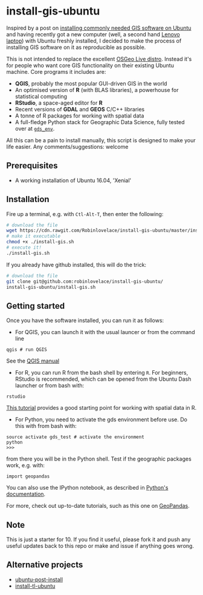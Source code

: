# install-gis-ubuntu

Inspired by a post on [installing commonly needed GIS software on Ubuntu](https://medium.com/@ramiroaznar/how-to-install-the-most-common-open-source-gis-applications-on-ubuntu-dbe9d612347b) and having recently got a new computer (well, a second hand [Lenovo laptop](http://www.ebay.co.uk/sch/PC-Laptops-Netbooks/177/i.html?_from=R40&_nkw=lenovo&_dcat=177&rt=nc&_mPrRngCbx=1&_udlo=0&_udhi=200)) with Ubuntu freshly installed, I decided to make the process of installing GIS software on it as reproducible as possible.

This is not intended to replace the excellent [OSGeo Live distro](https://live.osgeo.org/en/index.html). Instead it's for people who want core GIS functionality on their existing Ubuntu machine. Core programs it includes are:

- **QGIS**, probably the most popular GUI-driven GIS in the world
- An optimised version of **R** (with BLAS libraries), a powerhouse for statistical computing
- **RStudio**, a space-aged editor for **R**
- Recent versions of **GDAL** and **GEOS** C/C++ libraries
- A tonne of R packages for working with spatial data
- A full-fledge Python stack for Geographic Data Science, fully tested over at
  [`gds_env`](https://github.com/darribas/gds_env).

All this can be a pain to install manually, this script is designed to make your life easier. Any comments/suggestions: welcome

## Prerequisites

- A working installation of Ubuntu 16.04, 'Xenial'

## Installation

Fire up a terminal, e.g. with `Ctl-Alt-T`, then enter the following:

```bash
# download the file
wget https://cdn.rawgit.com/Robinlovelace/install-gis-ubuntu/master/install-gis.sh
# make it executable
chmod +x ./install-gis.sh
# execute it!
./install-gis.sh
```

If you already have github installed, this will do the trick:

```bash
# download the file
git clone git@github.com:robinlovelace/install-gis-ubuntu/
install-gis-ubuntu/install-gis.sh
```

## Getting started

Once you have the software installed, you can run it as follows:

- For QGIS, you can launch it with the usual launcer or from the command line

```
qgis # run QGIS
```

See the [QGIS manual](http://docs.qgis.org/2.14/en/docs/index.html)

- For R, you can run R from the bash shell by entering `R`. For beginners, RStudio is recommended, which can be opened from the Ubuntu Dash launcher or from bash with:

```
rstudio
```

[This tutorial](https://github.com/Robinlovelace/Creating-maps-in-R) provides a good starting point for working with spatial data in R.

- For Python, you need to activate the gds environment before use. Do this with from bash with: 

```
source activate gds_test # activate the environment
python
>>>
```

from there you will be in the Python shell. Test if the geographic packages work, e.g. with:

```
import geopandas
```

You can also use the IPython notebook, as described in [Python's documentation](http://jupyter-notebook-beginner-guide.readthedocs.io/en/latest/execute.html
).

For more, check out up-to-date tutorials, such as this one on [GeoPandas](http://geopandas.org/).

## Note

This is just a starter for 10. If you find it useful, please fork it and push any useful updates back to this repo or make and issue if anything goes wrong.

## Alternative projects

- [ubuntu-post-install](https://github.com/snwh/ubuntu-post-install)
- [install-tl-ubuntu](https://github.com/scottkosty/install-tl-ubuntu)

